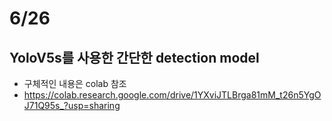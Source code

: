 # 6/26 
## YoloV5s를 사용한 간단한 detection model
- 구체적인 내용은 colab 참조
- https://colab.research.google.com/drive/1YXviJTLBrga81mM_t26n5YgOJ71Q95s_?usp=sharing
